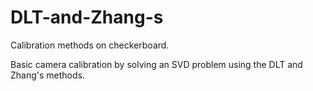 # DLT-and-Zhang-s
Calibration methods on checkerboard.

Basic camera calibration by solving an SVD problem using the DLT and Zhang's methods.
